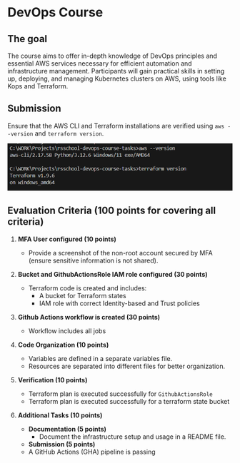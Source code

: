 # DevOps Course

## The goal

The course aims to offer in-depth knowledge of DevOps principles and essential AWS services necessary for efficient automation and infrastructure management. Participants will gain practical skills in setting up, deploying, and managing Kubernetes clusters on AWS, using tools like Kops and Terraform.

## Submission

Ensure that the AWS CLI and Terraform installations are verified using `aws --version` and `terraform version`.

![alt text](https://github.com/CiscoSA/rsschool-devops-course-tasks/blob/task_1/Screenshots/versions.png)

## Evaluation Criteria (100 points for covering all criteria)

1. **MFA User configured (10 points)**

   - Provide a screenshot of the non-root account secured by MFA (ensure sensitive information is not shared).

2. **Bucket and GithubActionsRole IAM role configured (30 points)**

   - Terraform code is created and includes:
     - A bucket for Terraform states
     - IAM role with correct Identity-based and Trust policies

3. **Github Actions workflow is created (30 points)**

   - Workflow includes all jobs

4. **Code Organization (10 points)**

   - Variables are defined in a separate variables file.
   - Resources are separated into different files for better organization.

5. **Verification (10 points)**

   - Terraform plan is executed successfully for `GithubActionsRole`
   - Terraform plan is executed successfully for a terraform state bucket

6. **Additional Tasks (10 points)**
   - **Documentation (5 points)**
     - Document the infrastructure setup and usage in a README file.
   - **Submission (5 points)**
   - A GitHub Actions (GHA) pipeline is passing